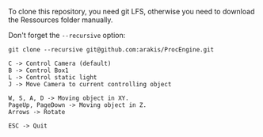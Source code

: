 To clone this repository, you need git LFS, otherwise you need to download the Ressources folder manually.

Don't forget the `--recursive` option:
```
git clone --recursive git@github.com:arakis/ProcEngine.git
```

```Keymapping:
C -> Control Camera (default)
B -> Control Box1
L -> Control static light
J -> Move Camera to current controlling object

W, S, A, D -> Moving object in XY.
PageUp, PageDown -> Moving object in Z.
Arrows -> Rotate

ESC -> Quit
```
